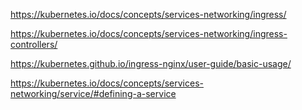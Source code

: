 https://kubernetes.io/docs/concepts/services-networking/ingress/

https://kubernetes.io/docs/concepts/services-networking/ingress-controllers/

https://kubernetes.github.io/ingress-nginx/user-guide/basic-usage/

https://kubernetes.io/docs/concepts/services-networking/service/#defining-a-service